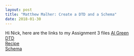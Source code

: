 ```yaml
---
layout: post
title: "Matthew Malher: Create a DTD and a Schema"
date: 2018-01-30
---
```


Hi Nick, here are the links to my Assignment 3 files
[Al Green](http://mmalher.github.io/assignments/assignment3/algreen.xml)  
[DTD](http://mmalher.github.io/assignments/assignment3/algreen.dtd)  
[Recipe](http://mmalher.github.io/assignments/assignment3/recipe.xml)   
[Schema](http://mmalher.github.io/assignments/assignment3/recipe.xsd)  

